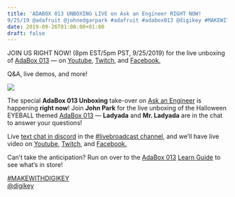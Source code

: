```yaml
---
title: 'ADABOX 013 UNBOXING LIVE on Ask an Engineer RIGHT NOW!
9/25/19 @adafruit @johnedgarpark #adafruit #adabox013 @digikey #MAKEWITHDIGIKEY'
date: 2019-09-26T01:08:00+01:00
draft: false
---
```


JOIN US RIGHT NOW! (8pm EST/5pm PST, 9/25/2019) for the live unboxing of [AdaBox 013](https://www.adafruit.com/adabox) — on [Youtube](https://www.youtube.com/adafruit/live), [Twitch](https://www.twitch.tv/adafruit), and [Facebook.](https://www.facebook.com/adafruitindustries)

Q&A, live demos, and more!

![](https://cdn-blog.adafruit.com/uploads/2019/09/blogunbox13-600x410.jpg)

The special **AdaBox 013 Unboxing** take-over on [Ask an Engineer](https://www.adafruit.com/ask) is happening **right now**! Join **John Park** for the live unboxing of the Halloween EYEBALL themed [AdaBox 013](https://www.adafruit.com/adabox) — **Ladyada** and **Mr. Ladyada** are in the chat to answer your questions!

Live [text chat in discord](https://discord.gg/9CjVDPQ) in the [#livebroadcast channel](https://discord.gg/9CjVDPQ), and we’ll have live video on [Youtube](https://www.youtube.com/adafruit/live), [Twitch](https://www.twitch.tv/adafruit), and [Facebook.](https://www.facebook.com/adafruitindustries)

Can’t take the anticipation? Run on over to the [AdaBox 013](https://learn.adafruit.com/adabox013/) [Learn Guide](https://learn.adafruit.com/adabox013/) to see what’s in store!

[#MAKEWITHDIGIKEY](https://twitter.com/search?q=%23makewithdigikey)  
[@digikey](https://twitter.com/digikey)